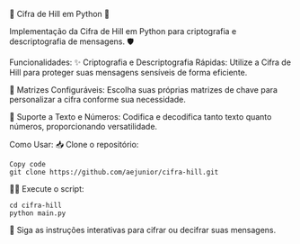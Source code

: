 🔐 Cifra de Hill em Python 🔑

Implementação da Cifra de Hill em Python para criptografia e descriptografia de mensagens. 🛡️

Funcionalidades:
✨ Criptografia e Descriptografia Rápidas: Utilize a Cifra de Hill para proteger suas mensagens sensíveis de forma eficiente.

🔢 Matrizes Configuráveis: Escolha suas próprias matrizes de chave para personalizar a cifra conforme sua necessidade.

📜 Suporte a Texto e Números: Codifica e decodifica tanto texto quanto números, proporcionando versatilidade.

Como Usar:
📥 Clone o repositório:

```
Copy code
git clone https://github.com/aejunior/cifra-hill.git
```
🏃‍♂️ Execute o script:

```
cd cifra-hill
python main.py
```
🤖 Siga as instruções interativas para cifrar ou decifrar suas mensagens.

